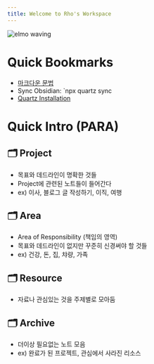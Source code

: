 ```yaml
---
title: Welcome to Rho's Workspace
---
```


<p>
<img src="https://media.giphy.com/media/LPgFwCQg4HQBvPihcn/giphy.gif" alt="elmo waving" /> 
</p>

# Quick Bookmarks

- [마크다운 문법](https://statisticsplaybook.com/obsidian-markdown-cheatsheet/)
- Sync Obsidian: `npx quartz sync
- [Quartz Installation](https://quartz.jzhao.xyz/)

# Quick Intro (PARA)

## 🗂️ Project
- 목표와 데드라인이 명확한 것들 
- Project에 관련된 노트들이 들어간다
- ex) 이사, 블로그 글 작성하기, 이직, 여행
## 🗂️ Area
- Area of Responsibility (책임의 영역)
- 목표와 데드라인이 없지만 꾸준히 신경써야 할 것들
- ex) 건강, 돈, 집, 챠량, 가족
## 🗂️ Resource
- 자료나 관심있는 것을 주제별로 모아둠
## 🗂️ Archive
- 더이상 필요없는 노트 모음
- ex) 완료가 된 프로젝트, 관심에서 사라진 리소스 


